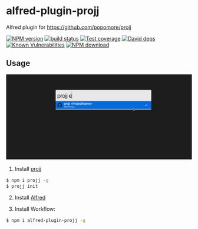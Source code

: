 # alfred-plugin-projj

Alfred plugin for https://github.com/popomore/projj

[![NPM version][npm-image]][npm-url]
[![build status][travis-image]][travis-url]
[![Test coverage][codecov-image]][codecov-url]
[![David deps][david-image]][david-url]
[![Known Vulnerabilities][snyk-image]][snyk-url]
[![NPM download][download-image]][download-url]

[npm-image]: https://img.shields.io/npm/v/alfred-plugin-projj.svg?style=flat-square
[npm-url]: https://npmjs.org/package/alfred-plugin-projj
[travis-image]: https://img.shields.io/travis/{{org}}/alfred-plugin-projj.svg?style=flat-square
[travis-url]: https://travis-ci.org/{{org}}/alfred-plugin-projj
[codecov-image]: https://codecov.io/gh/{{org}}/alfred-plugin-projj/branch/master/graph/badge.svg
[codecov-url]: https://codecov.io/gh/{{org}}/alfred-plugin-projj
[david-image]: https://img.shields.io/david/{{org}}/alfred-plugin-projj.svg?style=flat-square
[david-url]: https://david-dm.org/{{org}}/alfred-plugin-projj
[snyk-image]: https://snyk.io/test/npm/alfred-plugin-projj/badge.svg?style=flat-square
[snyk-url]: https://snyk.io/test/npm/alfred-plugin-projj
[download-image]: https://img.shields.io/npm/dm/alfred-plugin-projj.svg?style=flat-square
[download-url]: https://npmjs.org/package/alfred-plugin-projj

## Usage

![](./assets/alfred-projj.gif)

1. Install [projj](https://github.com/popomore/projj)

```bash
$ npm i projj -g
$ projj init
```

2. Install [Alfred](https://www.alfredapp.com/workflows/)

3. Install Workflow:

```bash
$ npm i alfred-plugin-projj -g
```
